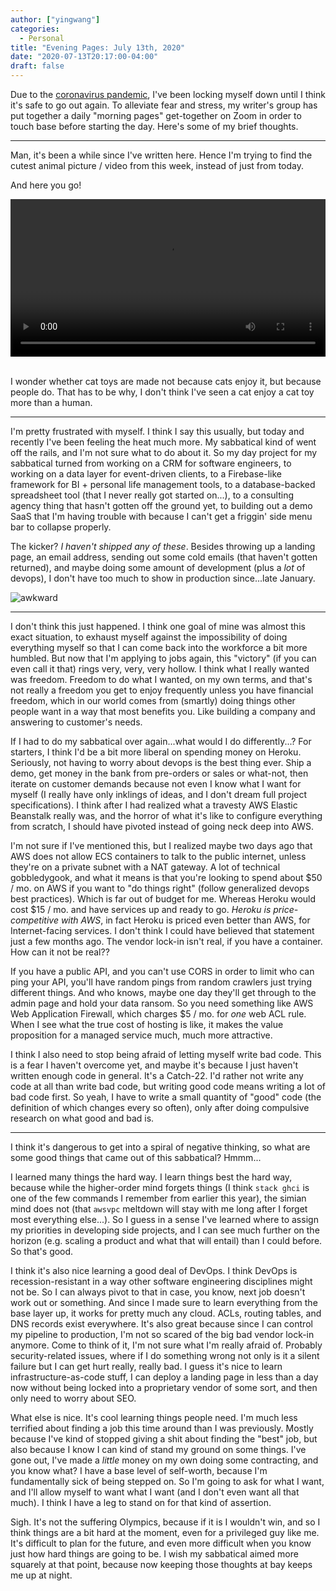 ```yaml
---
author: ["yingwang"]
categories:
  - Personal
title: "Evening Pages: July 13th, 2020"
date: "2020-07-13T20:17:00-04:00"
draft: false
---
```


Due to the [coronavirus
pandemic](https://en.wikipedia.org/wiki/2019-20_coronavirus_pandemic), I've been
locking myself down until I think it's safe to go out again. To alleviate fear
and stress, my writer's group has put together a daily "morning pages"
get-together on Zoom in order to touch base before starting the day. Here's some
of my brief thoughts.

---

Man, it's been a while since I've written here. Hence I'm trying to find the
cutest animal picture / video from this week, instead of just from today.

And here you go!

<!-- https://stackoverflow.com/a/26276254 -->
<video style="width: 100%; width: -moz-available; width: -webkit-fill-available; width: fill-available; max-width: 100%;" controls>
    <source src="/video/posts/2020/07/13/evening_pages.mp4" type="video/mp4">
    Your browser does not support HTML5 video.
</video>
<br/>
<br/>

I wonder whether cat toys are made not because cats enjoy it, but because people
do. That has to be why, I don't think I've seen a cat enjoy a cat toy more than
a human.

---

I'm pretty frustrated with myself. I think I say this usually, but today and
recently I've been feeling the heat much more. My sabbatical kind of went off
the rails, and I'm not sure what to do about it. So my day project for my
sabbatical turned from working on a CRM for software engineers, to working on a
data layer for event-driven clients, to a Firebase-like framework for BI +
personal life management tools, to a database-backed spreadsheet tool (that I
never really got started on...), to a consulting agency thing that hasn't gotten
off the ground yet, to building out a demo SaaS that I'm having trouble with
because I can't get a friggin' side menu bar to collapse properly.

The kicker? _I haven't shipped any of these_. Besides throwing up a landing
page, an email address, sending out some cold emails (that haven't gotten
returned), and maybe doing some amount of development (plus a _lot_ of devops),
I don't have too much to show in production since...late January.

![awkward](/img/posts/2020/07/13/evening_pages_2.jpg)

---

I don't think this just happened. I think one goal of mine was almost this exact
situation, to exhaust myself against the impossibility of doing everything
myself so that I can come back into the workforce a bit more humbled. But now
that I'm applying to jobs again, this "victory" (if you can even call it that)
rings very, very, very hollow. I think what I really wanted was freedom. Freedom
to do what I wanted, on my own terms, and that's not really a freedom you get to
enjoy frequently unless you have financial freedom, which in our world comes
from (smartly) doing things other people want in a way that most benefits you.
Like building a company and answering to customer's needs.

If I had to do my sabbatical over again...what would I do differently...? For
starters, I think I'd be a bit more liberal on spending money on Heroku.
Seriously, not having to worry about devops is the best thing ever. Ship a demo,
get money in the bank from pre-orders or sales or what-not, then iterate on
customer demands because not even I know what I want for myself (I really have
only inklings of ideas, and I don't dream full project specifications). I think
after I had realized what a travesty AWS Elastic Beanstalk really was, and the
horror of what it's like to configure everything from scratch, I should have
pivoted instead of going neck deep into AWS.

I'm not sure if I've mentioned this, but I realized maybe two days ago that AWS
does not allow ECS containers to talk to the public internet, unless they're on
a private subnet with a NAT gateway. A lot of technical gobbledygook, and what
it means is that you're looking to spend about $50 / mo. on AWS if you want to
"do things right" (follow generalized devops best practices). Which is far out
of budget for me. Whereas Heroku would cost $15 / mo. and have services up and
ready to go. _Heroku is price-competitive with AWS_, in fact Heroku is priced
even better than AWS, for Internet-facing services. I don't think I could have
believed that statement just a few months ago. The vendor lock-in isn't real, if
you have a container. How can it not be real??

If you have a public API, and you can't use CORS in order to limit who can ping
your API, you'll have random pings from random crawlers just trying different
things. And who knows, maybe one day they'll get through to the admin page and
hold your data ransom. So you need something like AWS Web Application Firewall,
which charges $5 / mo. for _one_ web ACL rule. When I see what the true cost of
hosting is like, it makes the value proposition for a managed service much, much
more attractive.

I think I also need to stop being afraid of letting myself write bad code. This
is a fear I haven't overcome yet, and maybe it's because I just haven't written
enough code in general. It's a Catch-22. I'd rather not write any code at all
than write bad code, but writing good code means writing a lot of bad code
first. So yeah, I have to write a small quantity of "good" code (the definition
of which changes every so often), only after doing compulsive research on what
good and bad is.

---

I think it's dangerous to get into a spiral of negative thinking, so what are
some good things that came out of this sabbatical? Hmmm...

I learned many things the hard way. I learn things best the hard way, because
while the higher-order mind forgets things (I think `stack ghci` is one of the
few commands I remember from earlier this year), the simian mind does not (that
`awsvpc` meltdown will stay with me long after I forget most everything
else...). So I guess in a sense I've learned where to assign my priorities in
developing side projects, and I can see much further on the horizon (e.g.
scaling a product and what that will entail) than I could before. So that's
good.

I think it's also nice learning a good deal of DevOps. I think DevOps is
recession-resistant in a way other software engineering disciplines might not
be. So I can always pivot to that in case, you know, next job doesn't work out
or something. And since I made sure to learn everything from the base layer up,
it works for pretty much any cloud. ACLs, routing tables, and DNS records exist
everywhere. It's also great because since I can control my pipeline to
production, I'm not so scared of the big bad vendor lock-in anymore. Come to
think of it, I'm not sure what I'm really afraid of. Probably security-related
issues, where if I do something wrong not only is it a silent failure but I can
get hurt really, really bad. I guess it's nice to learn infrastructure-as-code
stuff, I can deploy a landing page in less than a day now without being locked
into a proprietary vendor of some sort, and then only need to worry about SEO.

What else is nice. It's cool learning things people need. I'm much less
terrified about finding a job this time around than I was previously. Mostly
because I've kind of stopped giving a shit about finding the "best" job, but
also because I know I can kind of stand my ground on some things. I've gone out,
I've made a _little_ money on my own doing some contracting, and you know what?
I have a base level of self-worth, because I'm fundamentally sick of being
stepped on. So I'm going to ask for what I want, and I'll allow myself to want
what I want (and I don't even want all that much). I think I have a leg to stand
on for that kind of assertion.

Sigh. It's not the suffering Olympics, because if it is I wouldn't win, and so I
think things are a bit hard at the moment, even for a privileged guy like me.
It's difficult to plan for the future, and even more difficult when you know
just how hard things are going to be. I wish my sabbatical aimed more squarely
at that point, because now keeping those thoughts at bay keeps me up at night.
